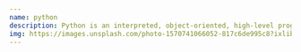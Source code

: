 ```yaml
---
name: python
description: Python is an interpreted, object-oriented, high-level programming language with dynamic semantics.
img: https://images.unsplash.com/photo-1570741066052-817c6de995c8?ixlib=rb-1.2.1&ixid=MXwxMjA3fDB8MHxwaG90by1wYWdlfHx8fGVufDB8fHw%3D&auto=format&fit=crop&w=933&q=80
---
```

